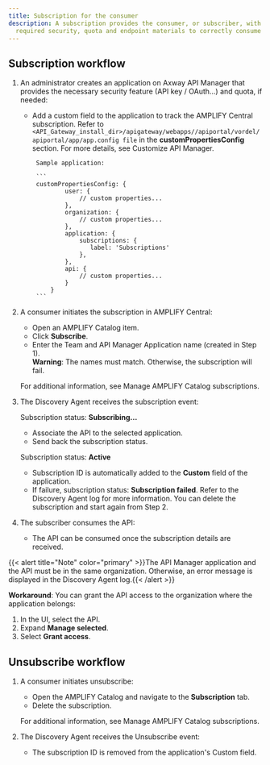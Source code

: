 ```yaml
---
title: Subscription for the consumer
description: A subscription provides the consumer, or subscriber, with the
  required security, quota and endpoint materials to correctly consume the API.
---
```

## Subscription workflow

1. An administrator creates an application on Axway API Manager that provides the necessary security feature (API key / OAuth...) and quota, if needed:

   * Add a custom field to the application to track the AMPLIFY Central subscription. Refer to `<API_Gateway_install_dir>/apigateway/webapps//apiportal/vordel/apiportal/app/app.config file` in the **customPropertiesConfig** section. For more details, see Customize API Manager.

     ````
      Sample application:

      ```
      customPropertiesConfig: {
              user: {
                  // custom properties...
              },
              organization: {
                  // custom properties...
              },
              application: {
                  subscriptions: {
                     label: 'Subscriptions'
                  },
              },
              api: {
                  // custom properties...
              }
          } 
      ```
     ````
2. A consumer initiates the subscription in AMPLIFY Central:

   * Open an AMPLIFY Catalog item.
   * Click **Subscribe**.
   * Enter the Team and API Manager Application name (created in Step 1). \
     **Warning**: The names must match. Otherwise, the subscription will fail.

   For additional information, see Manage AMPLIFY Catalog subscriptions.
3. The Discovery Agent receives the subscription event:

   Subscription status: **Subscribing...**

   * Associate the API to the selected application.
   * Send back the subscription status.

   Subscription status: **Active**

   * Subscription ID is automatically added to the **Custom** field of the application.
   * If failure, subscription status: **Subscription failed**. Refer to the Discovery Agent log for more information. You can delete the subscription and start again from Step 2.
4. The subscriber consumes the API:

   * The API can be consumed once the subscription details are received.

{{< alert title="Note" color="primary" >}}The API Manager application and the API must be in the same organization. Otherwise,  an error message is displayed in the Discovery Agent log.{{< /alert >}}

**Workaround**: You can grant the API access to the organization where the application belongs:

1. In the UI, select the API.
2. Expand **Manage selected**.
3. Select **Grant access**.

## Unsubscribe workflow

1. A consumer initiates unsubscribe:

   * Open the AMPLIFY Catalog and navigate to the **Subscription** tab.
   * Delete the subscription.

   For additional information, see Manage AMPLIFY Catalog subscriptions.
2. The Discovery Agent receives the Unsubscribe event:

   * The subscription ID is removed from the application's Custom field.